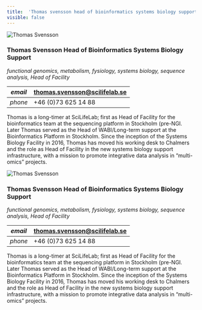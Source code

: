 ```yaml
---
title:  'Thomas svensson head of bioinformatics systems biology support'
visible: false
---
```

    

![Thomas Svensson](/assets/img/staff/thomas-svensson.jpg)

###  Thomas Svensson Head of Bioinformatics Systems Biology Support

_functional genomics, metabolism, fysiology, systems biology, sequence analysis, Head of Facility_

_email_|  thomas.svensson@scilifelab.se  
---|---  
_phone_|  +46 (0)73 625 14 88  
  


Thomas is a long-timer at SciLifeLab; first as Head of Facility for the bioinformatics team at the sequencing platform in Stockholm (pre-NGI. Later Thomas served as the Head of WABI/Long-term support at the Bioinformatics Platform in Stockholm. Since the inception of the Systems Biology Facility in 2016, Thomas has moved his working desk to Chalmers and the role as Head of Facility in the new systems biology support infrastructure, with a mission to promote integrative data analysis in “multi-omics” projects.

![Thomas Svensson](/assets/img/staff/thomas-svensson.jpg)

###  Thomas Svensson Head of Bioinformatics Systems Biology Support

_functional genomics, metabolism, fysiology, systems biology, sequence analysis, Head of Facility_

_email_|  thomas.svensson@scilifelab.se  
---|---  
_phone_|  +46 (0)73 625 14 88  
  


Thomas is a long-timer at SciLifeLab; first as Head of Facility for the bioinformatics team at the sequencing platform in Stockholm (pre-NGI. Later Thomas served as the Head of WABI/Long-term support at the Bioinformatics Platform in Stockholm. Since the inception of the Systems Biology Facility in 2016, Thomas has moved his working desk to Chalmers and the role as Head of Facility in the new systems biology support infrastructure, with a mission to promote integrative data analysis in “multi-omics” projects.
